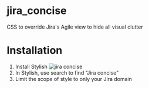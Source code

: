 # jira_concise
CSS to override Jira's Agile view to hide all visual clutter

# Installation
1. Install Stylish
![jira concise](https://cloud.githubusercontent.com/assets/5244286/17077652/3ccee890-50cf-11e6-8b5f-db21ed8152ce.png)
2. In Stylish, use search to find "Jira concise"
3. Limit the scope of style to only your Jira domain
